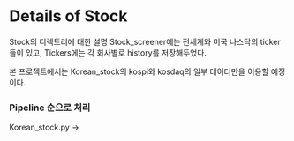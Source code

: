 # Details of Stock
Stock의 디렉토리에 대한 설명
Stock_screener에는 전세계와 미국 나스닥의 ticker들이 있고, Tickers에는 각 회사별로 history를 저장해두었다.

본 프로젝트에서는 Korean_stock의 kospi와 kosdaq의 일부 데이터만을 이용할 예정이다.

### Pipeline 순으로 처리
Korean_stock.py -> 